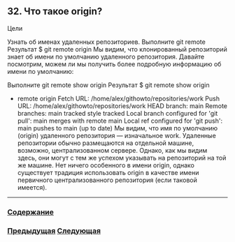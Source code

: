 ##  32. Что такое origin?

Цели

Узнать об именах удаленных репозиториев.
Выполните
git remote
Результат
$ git remote
origin
Мы видим, что клонированный репозиторий знает об имени по умолчанию удаленного репозитория. Давайте посмотрим, можем ли мы получить более подробную информацию об имени по умолчанию:

Выполните
git remote show origin
Результат
$ git remote show origin
* remote origin
  Fetch URL: /home/alex/githowto/repositories/work
  Push  URL: /home/alex/githowto/repositories/work
  HEAD branch: main
  Remote branches:
    main  tracked
    style tracked
  Local branch configured for 'git pull':
    main merges with remote main
  Local ref configured for 'git push':
    main pushes to main (up to date)
Мы видим, что имя по умолчанию (origin) удаленного репозитория — изначальное work. Удаленные репозитории обычно размещаются на отдельной машине, возможно, централизованном сервере. Однако, как мы видим здесь, они могут с тем же успехом указывать на репозиторий на той же машине. Нет ничего особенного в имени origin, однако существует традиция использовать origin в качестве имени первичного централизованного репозитория (если таковой имеется).
---

### [Содержание](./bookgit.md)
### [Предыдущая](./book33.md)   [Следующая](./book35.md)